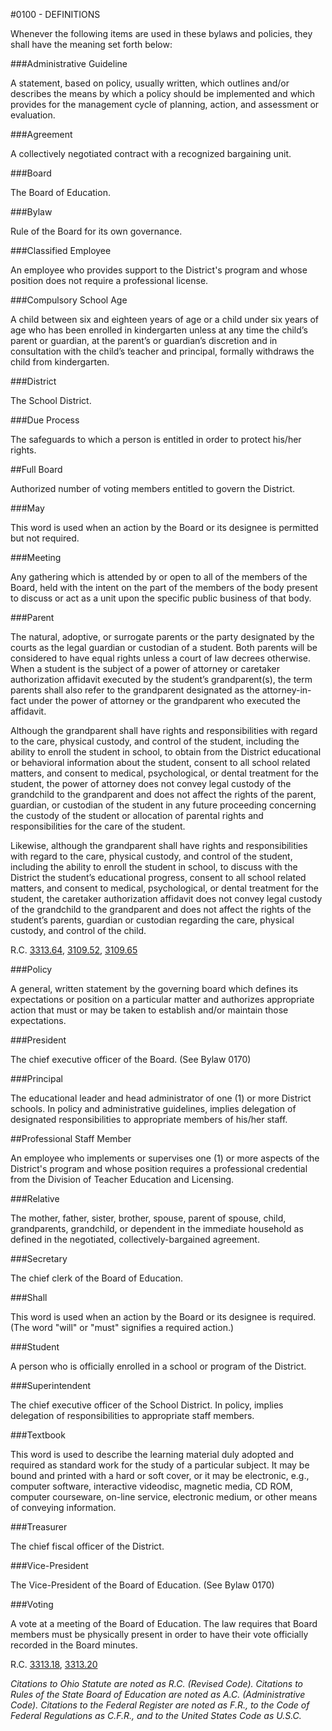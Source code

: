 #0100 - DEFINITIONS

Whenever the following items are used in these bylaws and policies, they shall have the meaning set forth below:

###Administrative Guideline

A statement, based on policy, usually written, which outlines and/or describes the means by which a policy should be implemented and which provides for the management cycle of planning, action, and assessment or evaluation.

###Agreement

A collectively negotiated contract with a recognized bargaining unit.

###Board

The Board of Education.

###Bylaw

Rule of the Board for its own governance.

###Classified Employee

An employee who provides support to the District's program and whose position does not require a professional license.

###Compulsory School Age

A child between six and eighteen years of age or a child under six years of age who has been enrolled in kindergarten unless at any time the child’s parent or guardian, at the parent’s or guardian’s discretion and in consultation with the child’s teacher and principal, formally withdraws the child from kindergarten.

###District

The School District.

###Due Process

The safeguards to which a person is entitled in order to protect his/her rights.

##Full Board

Authorized number of voting members entitled to govern the District.

###May

This word is used when an action by the Board or its designee is permitted but not required.

###Meeting

Any gathering which is attended by or open to all of the members of the Board, held with the intent on the part of the members of the body present to discuss or act as a unit upon the specific public business of that body.

###Parent

The natural, adoptive, or surrogate parents or the party designated by the courts as the legal guardian or custodian of a student.  Both parents will be considered to have equal rights unless a court of law decrees otherwise.  When a student is the subject of a power of attorney or caretaker authorization affidavit executed by the student’s grandparent(s), the term parents shall also refer to the grandparent designated as the attorney-in-fact under the power of attorney or the grandparent who executed the affidavit.

Although the grandparent shall have rights and responsibilities with regard to the care, physical custody, and control of the student, including the ability to enroll the student in school, to obtain from the District educational or behavioral information about the student, consent to all school related matters, and consent to medical, psychological, or dental treatment for the student, the power of attorney does not convey legal custody of the grandchild to the grandparent and does not affect the rights of the parent, guardian, or custodian of the student in any future proceeding concerning the custody of the student or allocation of parental rights and responsibilities for the care of the student.

Likewise, although the grandparent shall have rights and responsibilities with regard to the care, physical custody, and control of the student, including the ability to enroll the student in school, to discuss with the District the student’s educational progress, consent to all school related matters, and consent to medical, psychological, or dental treatment for the student, the caretaker authorization affidavit does not convey legal custody of the grandchild to the grandparent and does not affect the rights of the student’s parents, guardian or custodian regarding the care, physical custody, and control of the child.

R.C. [3313.64](http://codes.ohio.gov/orc/3313.64), [3109.52](http://codes.ohio.gov/orc/3109.52), [3109.65](http://codes.ohio.gov/orc/3109.65)

###Policy

A general, written statement by the governing board which defines its expectations or position on a particular matter and authorizes appropriate action that must or may be taken to establish and/or maintain those expectations.

###President

The chief executive officer of the Board.  (See Bylaw 0170)

###Principal

The educational leader and head administrator of one (1) or more District schools. In policy and administrative guidelines, implies delegation of designated responsibilities to appropriate members of his/her staff.

##Professional Staff Member

An employee who implements or supervises one (1) or more aspects of the District's program and whose position requires a professional credential from the Division of Teacher Education and Licensing.

###Relative

The mother, father, sister, brother, spouse, parent of spouse, child, grandparents, grandchild, or dependent in the immediate household as defined in the negotiated, collectively-bargained agreement.

###Secretary

The chief clerk of the Board of Education.

###Shall

This word is used when an action by the Board or its designee is required.  (The word "will" or "must" signifies a required action.)

###Student

A person who is officially enrolled in a school or program of the District.

###Superintendent

The chief executive officer of the School District. In policy, implies delegation of responsibilities to appropriate staff members.

###Textbook

This word is used to describe the learning material duly adopted and required as standard work for the study of a particular subject.  It may be bound and printed with a hard or soft cover, or it may be electronic, e.g., computer software, interactive videodisc, magnetic media, CD ROM, computer courseware, on-line service, electronic medium, or other means of conveying information.

###Treasurer

The chief fiscal officer of the District.

###Vice-President

The Vice-President of the Board of Education.  (See Bylaw 0170)

###Voting

A vote at a meeting of the Board of Education.  The law requires that Board members must be physically present in order to have their vote officially recorded in the Board minutes.  

R.C. [3313.18](http://codes.ohio.gov/orc/3313.18), [3313.20](http://codes.ohio.gov/orc/3313.20)

*Citations to Ohio Statute are noted as R.C. (Revised Code).  Citations to Rules of the State Board of Education are noted as A.C. (Administrative Code).  Citations to the Federal Register are noted as F.R., to the Code of Federal Regulations as C.F.R., and to the United States Code as U.S.C.*
